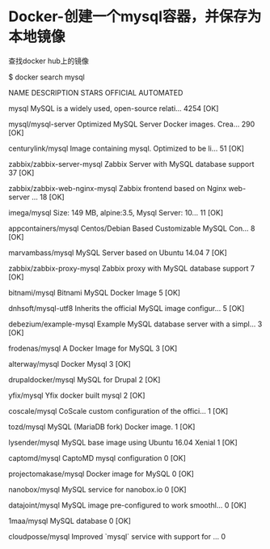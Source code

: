 # Docker-创建一个mysql容器，并保存为本地镜像

查找docker hub上的镜像

$ docker search mysql

NAME                            DESCRIPTION                                     STARS     OFFICIAL   AUTOMATED

mysql                           MySQL is a widely used, open-source relati...   4254      \[OK\]

mysql/mysql-server              Optimized MySQL Server Docker images. Crea...   290                  \[OK\]

centurylink/mysql               Image containing mysql. Optimized to be li...   51                   \[OK\]

zabbix/zabbix-server-mysql      Zabbix Server with MySQL database support       37                   \[OK\]

zabbix/zabbix-web-nginx-mysql   Zabbix frontend based on Nginx web-server ...   18                   \[OK\]

imega/mysql                     Size: 149 MB, alpine:3.5, Mysql Server: 10...   11                   \[OK\]

appcontainers/mysql             Centos/Debian Based Customizable MySQL Con...   8                    \[OK\]

marvambass/mysql                MySQL Server based on Ubuntu 14.04              7                    \[OK\]

zabbix/zabbix-proxy-mysql       Zabbix proxy with MySQL database support        7                    \[OK\]

bitnami/mysql                   Bitnami MySQL Docker Image                      5                    \[OK\]

dnhsoft/mysql-utf8              Inherits the official MySQL image configur...   5                    \[OK\]

debezium/example-mysql          Example MySQL database server with a simpl...   3                    \[OK\]

frodenas/mysql                  A Docker Image for MySQL                        3                    \[OK\]

alterway/mysql                  Docker Mysql                                    3                    \[OK\]

drupaldocker/mysql              MySQL for Drupal                                2                    \[OK\]

yfix/mysql                      Yfix docker built mysql                         2                    \[OK\]

coscale/mysql                   CoScale custom configuration of the offici...   1                    \[OK\]

tozd/mysql                      MySQL \(MariaDB fork\) Docker image.              1                    \[OK\]

lysender/mysql                  MySQL base image using Ubuntu 16.04 Xenial      1                    \[OK\]

captomd/mysql                   CaptoMD mysql configuration                     0                    \[OK\]

projectomakase/mysql            Docker image for MySQL                          0                    \[OK\]

nanobox/mysql                   MySQL service for nanobox.io                    0                    \[OK\]

datajoint/mysql                 MySQL image pre-configured to work smoothl...   0                    \[OK\]

1maa/mysql                      MySQL database                                  0                    \[OK\]

cloudposse/mysql                Improved \`mysql\` service with support for ...   0

